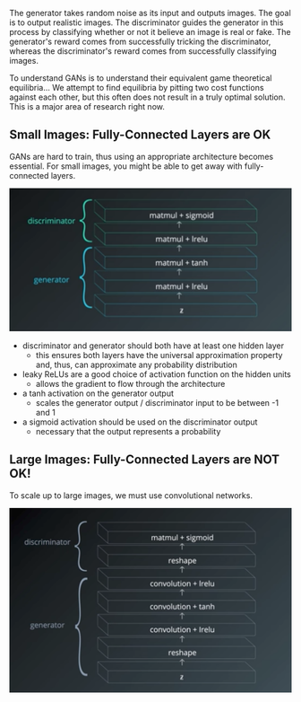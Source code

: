 

The generator takes random noise as its input and outputs images.  The goal is to output realistic images.
The discriminator guides the generator in this process by classifying whether or not it believe an image is real
or fake.  The generator's reward comes from successfully tricking the discriminator, whereas the discriminator's
reward comes from successfully classifying images.

To understand GANs is to understand their equivalent game theoretical equilibria...
We attempt to find equilibria by pitting two cost functions against each other, but this
often does not result in a truly optimal solution.  This is a major area of research
right now.

## Small Images: Fully-Connected Layers are OK
GANs are hard to train, thus using an appropriate architecture becomes essential.  For small images,
you might be able to get away with fully-connected layers.  

![fcGAN](./assets/fcGAN.png)

* discriminator and generator should both have at least one hidden layer 
  - this ensures both layers have the universal approximation property and, thus, can approximate any probability distribution
* leaky ReLUs are a good choice of activation function on the hidden units
  - allows the gradient to flow through the architecture
* a tanh activation on the generator output 
  - scales the generator output / discriminator input to be between -1 and 1
* a sigmoid activation should be used on the discriminator output
  - necessary that the output represents a probability


## Large Images: Fully-Connected Layers are NOT OK!
To scale up to large images, we must use convolutional networks.  

![conGAN](./assets/convGAN.png)
